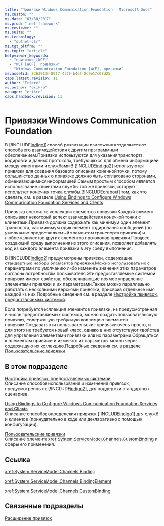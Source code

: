 ```yaml
---
title: "Привязки Windows Communication Foundation | Microsoft Docs"
ms.custom: ""
ms.date: "03/30/2017"
ms.prod: ".net-framework"
ms.reviewer: ""
ms.suite: ""
ms.technology: 
  - "dotnet-clr"
ms.tgt_pltfrm: ""
ms.topic: "article"
helpviewer_keywords: 
  - "привязки [WCF]"
  - "WCF [WCF], привязки"
  - "Windows Communication Foundation [WCF], привязки"
ms.assetid: 83639133-89f7-43f0-b4ef-8d9e57c08d25
caps.latest.revision: 11
author: "Erikre"
ms.author: "erikre"
manager: "erikre"
caps.handback.revision: 11
---
```

# Привязки Windows Communication Foundation
В [!INCLUDE[indigo1](../../../../includes/indigo1-md.md)] способ реализации приложения отделяется от способа его взаимодействия с другим программным обеспечением.Привязки используются для указания транспорта, кодировки и данных протокола, требующихся для обмена информацией между клиентами и службами.В [!INCLUDE[indigo2](../../../../includes/indigo2-md.md)] используются привязки для создания базового описания конечной точки, потому большинство данных о привязке должно быть согласовано сторонами, обменивающимися информацией.Самым простым способом является использование клиентами службы той же привязки, которую использует конечная точка службы.[!INCLUDE[crabout](../../../../includes/crabout-md.md)] том, как это сделать, см. в разделе [Using Bindings to Configure Windows Communication Foundation Services and Clients](http://msdn.microsoft.com/ru-ru/bd8b277b-932f-472f-a42a-b02bb5257dfb).  
  
 Привязка состоит из коллекции элементов привязки.Каждый элемент описывает некоторый аспект взаимодействия конечной точки с клиентами.Привязка должна содержать как минимум один элемент транспорта, как минимум один элемент кодирования сообщений \(по умолчанию предоставляемый элементом транспорта привязки\) и любое количество других элементов протоколов привязки.Процесс, создающий среду выполнения из этого описания, позволяет добавлять код из каждого элемента привязки в эту среду выполнения.  
  
 В [!INCLUDE[indigo2](../../../../includes/indigo2-md.md)] предусмотрены привязки, содержащие стандартные наборы элементов привязки.Можно использовать их с параметрами по умолчанию либо изменить значения этих параметров согласно потребностям пользователя.Эти предоставляемые системой привязки имеют свойства, обеспечивающие прямое управление элементами привязки и их параметрами.Также можно параллельно работать с несколькими версиями привязки, присвоив отдельное имя каждой из них.Подробные сведения см. в разделе [Настройка привязок, предоставляемых системой](../../../../docs/framework/wcf/feature-details/configuring-system-provided-bindings.md).  
  
 Если потребуется коллекция элементов привязки, не предусмотренная в числе предоставляемых системой, можно создать пользовательскую привязку, содержащую требуемую коллекцию элементов привязки.Создавать эти пользовательские привязки очень просто, и для этого не требуется новый класс, однако в них отсутствуют свойства для управления элементами привязки или их параметрами.Обращаться к элементам привязки и изменять их параметры можно через содержащую их коллекцию.Подробные сведения см. в разделе [Пользовательские привязки](../../../../docs/framework/wcf/extending/custom-bindings.md).  
  
## В этом подразделе  
 [Настройка привязок, предоставляемых системой](../../../../docs/framework/wcf/feature-details/configuring-system-provided-bindings.md)  
 Описание способов использования и изменения привязок, предусмотренных в [!INCLUDE[indigo2](../../../../includes/indigo2-md.md)], для поддержки стандартных сценариев.  
  
 [Using Bindings to Configure Windows Communication Foundation Services and Clients](http://msdn.microsoft.com/ru-ru/bd8b277b-932f-472f-a42a-b02bb5257dfb)  
 Описание способов определения привязок [!INCLUDE[indigo1](../../../../includes/indigo1-md.md)] для служб и клиентов \(принудительно в коде или декларативно с помощью конфигурации\).  
  
 [Пользовательские привязки](../../../../docs/framework/wcf/extending/custom-bindings.md)  
 Описание элемента <xref:System.ServiceModel.Channels.CustomBinding> и сферы его применения.  
  
## Ссылка  
 <xref:System.ServiceModel.Channels.Binding>  
  
 <xref:System.ServiceModel.Channels.BindingElement>  
  
 <xref:System.ServiceModel.Channels.CustomBinding>  
  
## Связанные подразделы  
 [Расширение привязок](../../../../docs/framework/wcf/extending/extending-bindings.md)